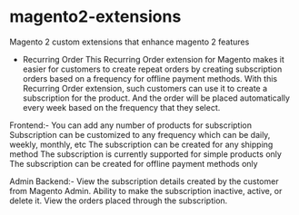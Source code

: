 # magento2-extensions
Magento 2 custom extensions that enhance magento 2 features

- Recurring Order
This Recurring Order extension for Magento makes it easier for customers to create repeat orders by creating subscription orders based on a frequency for offline payment methods.  With this Recurring Order extension, such customers can use it to create a subscription for the product. And the order will be placed automatically every week based on the frequency that they select.

Frontend:-
You can add any number of products for subscription
Subscription can be customized to any frequency which can be daily, weekly, monthly, etc
The subscription can be created for any shipping method
The subscription is currently supported for simple products only
The subscription can be created for offline payment methods only
 
Admin Backend:-
View the subscription details created by the customer from Magento Admin.
Ability to make the subscription inactive, active, or delete it.
View the orders placed through the subscription.



